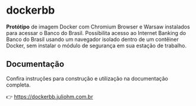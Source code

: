 # dockerbb

**Protótipo** de imagem Docker com Chromium Browser e Warsaw instalados para acessar o Banco do Brasil. Possibilita acesso ao Internet Banking do Banco do Brasil usando um navegador isolado dentro de um contêiner Docker, sem instalar o módulo de segurança em sua estação de trabalho.

## Documentação

Confira instruções para construção e utilização na documentação completa.

👉 https://dockerbb.juliohm.com.br
